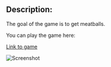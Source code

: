 Description:
---
The goal of the game is to get meatballs.

You can play the game here:

[Link to game](http://www.andersos.net/projects/meatballs)

![Screenshot](https://raw.github.com/Andersos/Meatballs/master/images/screenshot.png)
